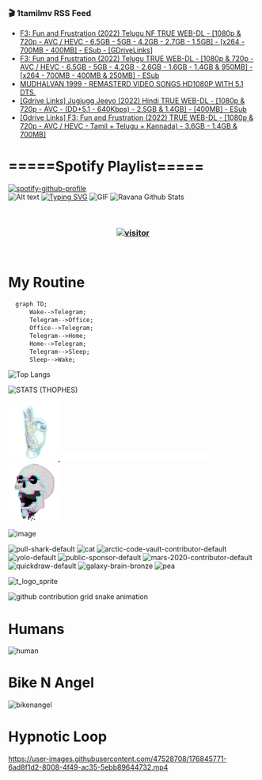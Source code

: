 ### 🎬 1tamilmv RSS Feed

<!-- BLOG-POST-LIST:START -->
- [F3: Fun and Frustration &lpar;2022&rpar; Telugu NF TRUE WEB-DL - [1080p &amp; 720p - AVC / HEVC - 6.5GB - 5GB - 4.2GB - 2.7GB - 1.5GB] - [x264 - 700MB - 400MB] - ESub - [GDriveLinks]](https://www.1tamilmv.click/index.php?/forums/topic/166062-f3-fun-and-frustration-2022-telugu-nf-true-web-dl-1080p-720p-avc-hevc-65gb-5gb-42gb-27gb-15gb-x264-700mb-400mb-esub-gdrivelinks/&do=findComment&comment=331596)
- [F3: Fun and Frustration &lpar;2022&rpar; Telugu TRUE WEB-DL - [1080p &amp; 720p - AVC / HEVC - 6.5GB - 5GB - 4.2GB - 2.6GB - 1.6GB - 1.4GB &amp; 950MB] - [x264 - 700MB - 400MB &amp; 250MB] - ESub](https://www.1tamilmv.click/index.php?/forums/topic/166053-f3-fun-and-frustration-2022-telugu-true-web-dl-1080p-720p-avc-hevc-65gb-5gb-42gb-26gb-16gb-14gb-950mb-x264-700mb-400mb-250mb-esub/&do=findComment&comment=331595)
- [MUDHALVAN 1999 - REMASTERD VIDEO SONGS HD1080P WITH 5.1 DTS.](https://www.1tamilmv.click/index.php?/forums/topic/166061-mudhalvan-1999-remasterd-video-songs-hd1080p-with-51-dts/&do=findComment&comment=331594)
- [[Gdrive Links] Jugjugg Jeeyo &lpar;2022&rpar; Hindi TRUE WEB-DL - [1080p &amp; 720p - AVC - &lpar;DD+5.1 - 640Kbps&rpar; - 2.5GB &amp; 1.4GB] - [400MB] - ESub](https://www.1tamilmv.click/index.php?/forums/topic/166060-gdrive-links-jugjugg-jeeyo-2022-hindi-true-web-dl-1080p-720p-avc-dd51-640kbps-25gb-14gb-400mb-esub/&do=findComment&comment=331593)
- [[Gdrive Links] F3: Fun and Frustration &lpar;2022&rpar; TRUE WEB-DL - [1080p &amp; 720p - AVC / HEVC - Tamil + Telugu + Kannada&rpar; - 3.6GB - 1.4GB &amp; 700MB]](https://www.1tamilmv.click/index.php?/forums/topic/166059-gdrive-links-f3-fun-and-frustration-2022-true-web-dl-1080p-720p-avc-hevc-tamil-telugu-kannada-36gb-14gb-700mb/&do=findComment&comment=331592)
<!-- BLOG-POST-LIST:END -->

# =====Spotify Playlist=====
[![spotify-github-profile](https://spotify-github-profile.vercel.app/api/view?uid=31rfzgmuvvewegdlxvlev4ynz4vu&cover_image=true&theme=default&bar_color=53b14f&bar_color_cover=true)](https://ravana69.github.io/rss)
</br>
![Alt text](https://spotify-recently-played-readme.vercel.app/api?user=31rfzgmuvvewegdlxvlev4ynz4vu)
[![Typing SVG](https://readme-typing-svg.herokuapp.com?color=%2336BCF7&center=true&vCenter=true&multiline=true&height=81&lines=I+AM+RAVANA;CONTACT+ME+ON+TELEGRAM%3A+%40R4V4N4)](https://git.io/typing-svg)
<img align="centre" height="400px" width="490px" alt="GIF" src="https://github.com/ravana69/ravana69/blob/master/rvm.gif" />
![Ravana Github Stats](https://github-readme-stats.vercel.app/api?username=ravana69&&show_icons=true&theme=radical)

<br />
<h3 align="center"> <a href="https://t.me/r4v4n4"><img src="https://profile-counter.glitch.me/ravana69/count.svg" alt="visitor" width="600"></a> </h3>
</br>

<H1>My Routine</H1>

```mermaid
  graph TD;
      Wake-->Telegram;
      Telegram-->Office;
      Office-->Telegram;
      Telegram-->Home;
      Home-->Telegram;
      Telegram-->Sleep;
      Sleep-->Wake;
```
![Top Langs](https://github-readme-stats.vercel.app/api/top-langs/?username=ravana69&&show_icons=true&theme=radical)

![STATS (THOPHES)](https://github-profile-trophy.vercel.app/?username=ravana69&theme=gruvbox&margin-w=10&margin-h=15&column=8)
<br />
<p align="left">
    <a href="#">
        <img width="20%" src="./assets/images/hand.gif" alt="" />
    </a>
    <a href="#">
        <img width="59%" src="./assets/images/spacer.png" alt="" >
    </a>
    <a href="#">
        <img width="20%" src="./assets/images/skull.gif" alt="" />
    </a>
</p>


![image](https://user-images.githubusercontent.com/47528708/175298537-0623dc00-7b1a-4ec1-b5b1-71768763a234.png)

<img width="148" alt="pull-shark-default" src="https://user-images.githubusercontent.com/47528708/176419715-70981865-4dc6-489a-8a1a-06842db67b15.gif"> <img width="148" alt="cat" src="https://user-images.githubusercontent.com/47528708/179149594-60701d0e-e626-415f-9958-80736351eadd.gif"> <img width="148" alt="arctic-code-vault-contributor-default" src="https://user-images.githubusercontent.com/47528708/175267501-e1fbbb8f-c2b2-4882-b865-2ac4debef26c.png"> <img width="148" alt="yolo-default" src="https://user-images.githubusercontent.com/47528708/175267654-281a1880-1129-4b7b-bf2f-de5dd2bc5afa.png"> <img width="148" alt="public-sponsor-default" src="https://user-images.githubusercontent.com/47528708/175268448-2e78cc75-fb25-4d76-bd22-7df520446b45.png"> <img width="148" alt="mars-2020-contributor-default" src="https://user-images.githubusercontent.com/47528708/175268475-de6d987a-3be9-4353-86a5-23b422559355.png"> <img width="148" alt="quickdraw-default" src="https://user-images.githubusercontent.com/47528708/179148665-33e7c2c8-5d95-413e-8b25-6862820a5fe7.png"> <img width="148" alt="galaxy-brain-bronze" src="https://user-images.githubusercontent.com/47528708/176419717-e2fdca8b-0fdc-47dd-9511-a7ff52178a33.gif"> <img width="148" alt="pea" src="https://user-images.githubusercontent.com/47528708/179149608-800ce6e1-7d24-4bfe-8e84-5628e6d5497d.gif">

![t_logo_sprite](https://user-images.githubusercontent.com/47528708/175293007-21ff1792-1fca-4be3-bcae-12fdc3aa414f.svg)

![github contribution grid snake animation](https://raw.githubusercontent.com/ravana69/ravana69/output/github-contribution-grid-snake-dark.svg#gh-dark-mode-only)

# Humans
<img width="170" alt="human" src="https://user-images.githubusercontent.com/47528708/176413829-c142d478-1c96-4c3c-a2a4-2dd35374c335.gif">

# Bike N Angel
<img width="170" alt="bikenangel" src="https://user-images.githubusercontent.com/47528708/176616968-3a44f91e-8016-477c-9bb5-c4689a1adbee.gif">

# Hypnotic Loop

https://user-images.githubusercontent.com/47528708/176845771-6ad8f1d2-8008-4f49-ac35-5ebb89644732.mp4

